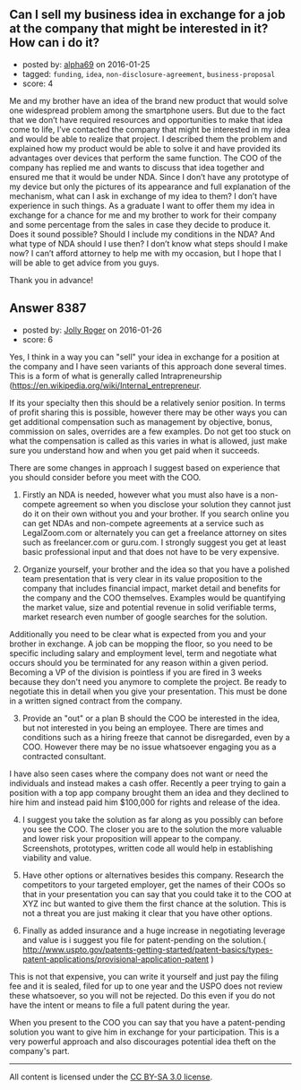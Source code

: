 ## Can I sell my business idea in exchange for a job at the company that might be interested in it? How can i do it?

- posted by: [alpha69](https://stackexchange.com/users/7707145/alpha69) on 2016-01-25
- tagged: `funding`, `idea`, `non-disclosure-agreement`, `business-proposal`
- score: 4

<p>Me and my brother have an idea of the brand new product that would solve one widespread problem among the smartphone users. But due to the fact that we don’t have required resources and opportunities to make that idea come to life, I’ve contacted the company that might be interested in my idea and would be able to realize that project. I described them the problem and explained how my product would be able to solve it and have provided its advantages over devices that perform the same function. The COO of the company has replied me and wants to discuss that idea together and ensured me that it would be under NDA. Since I don’t have any prototype of my device but only the pictures of its appearance and full explanation of the mechanism, what can I ask in exchange of my idea to them? I don’t have experience in such things. As a graduate I want to offer them my idea in exchange for a chance for me and my brother to work for their company and some percentage from the sales in case they decide to produce it. Does it sound possible? Should I include my conditions in the NDA? And what type of NDA should I use then? I don’t know what steps should I make now? I can’t afford attorney to help me with my occasion, but I hope that I will be able to get advice from you guys.</p>

<p>Thank you in advance!</p>



## Answer 8387

- posted by: [Jolly Roger](https://stackexchange.com/users/7709837/jolly-roger) on 2016-01-26
- score: 6

<p>Yes, I think in a way you can "sell" your idea in exchange for a position at the company and I have seen variants of this approach done several times.  This is a form of what is generally called Intrapreneurship (<a href="https://en.wikipedia.org/wiki/Internal_entrepreneur">https://en.wikipedia.org/wiki/Internal_entrepreneur</a>.</p>

<p>If its your specialty then this should be a relatively senior position.  In terms of profit sharing this is possible, however there may be other ways you can get additional compensation such as management by objective, bonus,  commission on sales, overrides are a few examples.  Do not get too stuck on what the compensation is called as this varies in what is allowed, just make sure you understand how and when you get paid when it succeeds.</p>

<p>There are some changes in approach I suggest based on experience that you should consider before you meet with the COO.</p>

<ol>
<li><p>Firstly an NDA is needed, however what you must also have is a non-compete agreement so when you disclose your solution they cannot just do it on their own without you and your brother.  If you search online you can get NDAs and non-compete agreements at a service such as LegalZoom.com or alternately you can get a freelance attorney on sites such as freelancer.com or guru.com.  I strongly suggest you get at least basic professional input and that does not have to be very expensive.</p></li>
<li><p>Organize yourself, your brother and the idea so that you have a polished team presentation that is very clear in its value proposition to the company that includes financial impact, market detail and benefits for the company and the COO themselves.  Examples would be quantifying the market value, size and potential revenue in solid verifiable terms, market research even number of google searches for the solution.  </p></li>
</ol>

<p>Additionally you need to be clear what is expected from you and your brother in exchange.  A job can be mopping the floor, so you need to be specific including salary and employment level, term and negotiate what occurs should you be terminated for any reason within a given period.  Becoming a VP of the division is pointless if you are fired in 3 weeks because they don't need you anymore to complete the project.  Be ready to negotiate this in detail when you give your presentation. This must be done in a written signed contract from the company.</p>

<ol start="3">
<li>Provide an "out" or a plan B should the COO be interested in the idea, but not interested in you being an employee.  There are times and conditions such as a hiring freeze that cannot be disregarded, even by a COO. However there may be no issue whatsoever engaging you as a contracted consultant.  </li>
</ol>

<p>I have also seen cases where the company does not want or need the individuals and instead makes a cash offer.  Recently a peer trying to gain a position with a top app company brought them an idea and they declined to hire him and instead paid him $100,000 for rights and release of the idea.</p>

<ol start="4">
<li><p>I suggest you take the solution as far along as you possibly can before you see the COO.  The closer you are to the solution the more valuable and lower risk your proposition will appear to the company. Screenshots, prototypes, written code all would help in establishing viability and value.</p></li>
<li><p>Have other options or alternatives besides this company.  Research the competitors to your targeted employer, get the names of their COOs so that in your presentation you can say that you could take it to the COO at XYZ inc but wanted to give them the first chance at the solution.  This is not a threat you are just making it clear that you have other options.</p></li>
<li><p>Finally as added insurance and a huge increase in negotiating leverage and value is i suggest you file for patent-pending on the solution.( <a href="http://www.uspto.gov/patents-getting-started/patent-basics/types-patent-applications/provisional-application-patent">http://www.uspto.gov/patents-getting-started/patent-basics/types-patent-applications/provisional-application-patent</a> )  </p></li>
</ol>

<p>This is not that expensive, you can write it yourself and just pay the filing fee and it is sealed, filed for up to one year and the USPO does not review these whatsoever, so you will not be rejected.  Do this even if you do not have the intent or means to file a full patent during the year.  </p>

<p>When you present to the COO you can say that you have a patent-pending solution you want to give him in exchange for your participation.  This is a very powerful approach and also discourages potential idea theft on the company's part.</p>




---

All content is licensed under the [CC BY-SA 3.0 license](https://creativecommons.org/licenses/by-sa/3.0/).
